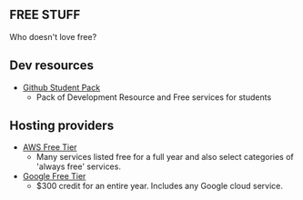 ## FREE STUFF

Who doesn't love free?

## Dev resources
  - [Github Student Pack](https://education.github.com/pack)
    - Pack of Development Resource and Free services for students
    
## Hosting providers
  - [AWS Free Tier](https://aws.amazon.com/free/)
    - Many services listed free for a full year and also select categories of 'always free' services. 
  - [Google Free Tier](https://cloud.google.com/free/)
    - $300 credit for an entire year. Includes any Google cloud service. 

